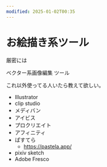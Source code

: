 ```yaml
---
modified: 2025-01-02T00:35
---
```

# お絵描き系ツール

厳密には

ベクター系画像編集 ツール

これ以外使ってる人いたら教えて欲しい。

- Illustrator
- clip studio
- メディバン
- アイビス
- プロクリエイト
- アフィニティ
- ぱすてら
    - https://pastela.app/
- pixiv sketch
- Adobe Fresco